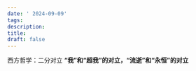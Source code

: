 ```yaml
---
date: ' 2024-09-09'
tags: 
description: 
title: 
draft: false
---
```

西方哲学：二分对立
**“我”和“超我”的对立，“流逝”和“永恒”的对立**